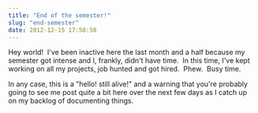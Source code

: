 ```yaml
---
title: "End of the semester!"
slug: "end-semester"
date: 2012-12-15 17:58:58
---
```


Hey world!  I've been inactive here the last month and a half because my semester got intense and I, frankly, didn't have time.  In this time, I've kept working on all my projects, job hunted and got hired.  Phew.  Busy time.

In any case, this is a "hello! still alive!" and a warning that you're probably going to see me post quite a bit here over the next few days as I catch up on my backlog of documenting things.